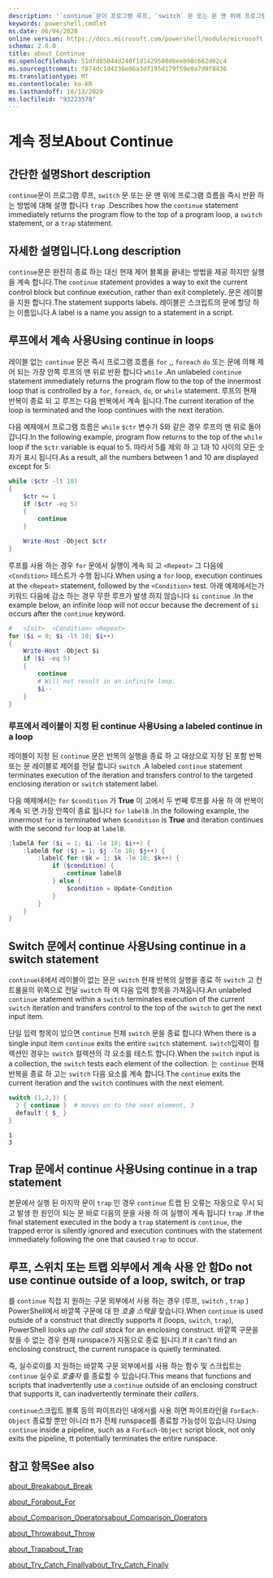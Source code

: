 ```yaml
---
description: '`continue`문이 프로그램 루프, `switch` 문 또는 문 맨 위에 프로그램 흐름을 즉시 반환 하는 방법에 대해 설명 합니다 `trap` .'
keywords: powershell,cmdlet
ms.date: 06/04/2020
online version: https://docs.microsoft.com/powershell/module/microsoft.powershell.core/about/about_continue?view=powershell-5.1&WT.mc_id=ps-gethelp
schema: 2.0.0
title: about_Continue
ms.openlocfilehash: 51dfd85044d240f1d1429580d6eeb98c662d62c4
ms.sourcegitcommit: f874dc1d4236e06a3df195d179f59e0a7d9f8436
ms.translationtype: MT
ms.contentlocale: ko-KR
ms.lasthandoff: 10/13/2020
ms.locfileid: "93223578"
---
```

# <a name="about-continue"></a><span data-ttu-id="68a39-104">계속 정보</span><span class="sxs-lookup"><span data-stu-id="68a39-104">About Continue</span></span>

## <a name="short-description"></a><span data-ttu-id="68a39-105">간단한 설명</span><span class="sxs-lookup"><span data-stu-id="68a39-105">Short description</span></span>

<span data-ttu-id="68a39-106">`continue`문이 프로그램 루프, `switch` 문 또는 문 맨 위에 프로그램 흐름을 즉시 반환 하는 방법에 대해 설명 합니다 `trap` .</span><span class="sxs-lookup"><span data-stu-id="68a39-106">Describes how the `continue` statement immediately returns the program flow to the top of a program loop, a `switch` statement, or a `trap` statement.</span></span>

## <a name="long-description"></a><span data-ttu-id="68a39-107">자세한 설명입니다.</span><span class="sxs-lookup"><span data-stu-id="68a39-107">Long description</span></span>

<span data-ttu-id="68a39-108">`continue`문은 완전히 종료 하는 대신 현재 제어 블록을 끝내는 방법을 제공 하지만 실행을 계속 합니다.</span><span class="sxs-lookup"><span data-stu-id="68a39-108">The `continue` statement provides a way to exit the current control block but continue execution, rather than exit completely.</span></span> <span data-ttu-id="68a39-109">문은 레이블을 지원 합니다.</span><span class="sxs-lookup"><span data-stu-id="68a39-109">The statement supports labels.</span></span>
<span data-ttu-id="68a39-110">레이블은 스크립트의 문에 할당 하는 이름입니다.</span><span class="sxs-lookup"><span data-stu-id="68a39-110">A label is a name you assign to a statement in a script.</span></span>

## <a name="using-continue-in-loops"></a><span data-ttu-id="68a39-111">루프에서 계속 사용</span><span class="sxs-lookup"><span data-stu-id="68a39-111">Using continue in loops</span></span>

<span data-ttu-id="68a39-112">레이블 없는 `continue` 문은 즉시 프로그램 흐름을 `for` ,, `foreach` `do` 또는 문에 의해 제어 되는 가장 안쪽 루프의 맨 위로 반환 합니다 `while` .</span><span class="sxs-lookup"><span data-stu-id="68a39-112">An unlabeled `continue` statement immediately returns the program flow to the top of the innermost loop that is controlled by a `for`, `foreach`, `do`, or `while` statement.</span></span> <span data-ttu-id="68a39-113">루프의 현재 반복이 종료 되 고 루프는 다음 반복에서 계속 됩니다.</span><span class="sxs-lookup"><span data-stu-id="68a39-113">The current iteration of the loop is terminated and the loop continues with the next iteration.</span></span>

<span data-ttu-id="68a39-114">다음 예제에서 프로그램 흐름은 `while` `$ctr` 변수가 5와 같은 경우 루프의 맨 위로 돌아갑니다.</span><span class="sxs-lookup"><span data-stu-id="68a39-114">In the following example, program flow returns to the top of the `while` loop if the `$ctr` variable is equal to 5.</span></span> <span data-ttu-id="68a39-115">따라서 5를 제외 하 고 1과 10 사이의 모든 숫자가 표시 됩니다.</span><span class="sxs-lookup"><span data-stu-id="68a39-115">As a result, all the numbers between 1 and 10 are displayed except for 5:</span></span>

```powershell
while ($ctr -lt 10)
{
    $ctr += 1
    if ($ctr -eq 5)
    {
        continue
    }

    Write-Host -Object $ctr
}
```

<span data-ttu-id="68a39-116">루프를 사용 하는 경우 `for` 문에서 실행이 계속 되 고 `<Repeat>` 그 다음에 `<Condition>` 테스트가 수행 됩니다.</span><span class="sxs-lookup"><span data-stu-id="68a39-116">When using a `for` loop, execution continues at the `<Repeat>` statement, followed by the `<Condition>` test.</span></span> <span data-ttu-id="68a39-117">아래 예제에서는가 키워드 다음에 감소 하는 경우 무한 루프가 발생 하지 않습니다 `$i` `continue` .</span><span class="sxs-lookup"><span data-stu-id="68a39-117">In the example below, an infinite loop will not occur because the decrement of `$i` occurs after the `continue` keyword.</span></span>

```powershell
#   <Init>  <Condition> <Repeat>
for ($i = 0; $i -lt 10; $i++)
{
    Write-Host -Object $i
    if ($i -eq 5)
    {
        continue
        # Will not result in an infinite loop.
        $i--
    }
}
```

### <a name="using-a-labeled-continue-in-a-loop"></a><span data-ttu-id="68a39-118">루프에서 레이블이 지정 된 continue 사용</span><span class="sxs-lookup"><span data-stu-id="68a39-118">Using a labeled continue in a loop</span></span>

<span data-ttu-id="68a39-119">레이블이 지정 된 `continue` 문은 반복의 실행을 종료 하 고 대상으로 지정 된 포함 반복 또는 문 레이블로 제어를 전달 합니다 `switch` .</span><span class="sxs-lookup"><span data-stu-id="68a39-119">A labeled `continue` statement terminates execution of the iteration and transfers control to the targeted enclosing iteration or `switch` statement label.</span></span>

<span data-ttu-id="68a39-120">다음 예제에서는 `for` `$condition` 가 **True** 이 고에서 두 번째 루프를 사용 하 여 반복이 계속 되 면 가장 안쪽이 종료 됩니다 `for` `labelB` .</span><span class="sxs-lookup"><span data-stu-id="68a39-120">In the following example, the innermost `for` is terminated when `$condition` is **True** and iteration continues with the second `for` loop at `labelB`.</span></span>

```powershell
:labelA for ($i = 1; $i -le 10; $i++) {
    :labelB for ($j = 1; $j -le 10; $j++) {
        :labelC for ($k = 1; $k -le 10; $k++) {
            if ($condition) {
                continue labelB
            } else {
                $condition = Update-Condition
            }
        }
    }
}
```

## <a name="using-continue-in-a-switch-statement"></a><span data-ttu-id="68a39-121">Switch 문에서 continue 사용</span><span class="sxs-lookup"><span data-stu-id="68a39-121">Using continue in a switch statement</span></span>

<span data-ttu-id="68a39-122">`continue`내에서 레이블이 없는 문은 `switch` 현재 반복의 실행을 종료 하 `switch` 고 컨트롤을의 위쪽으로 전달 `switch` 하 여 다음 입력 항목을 가져옵니다.</span><span class="sxs-lookup"><span data-stu-id="68a39-122">An unlabeled `continue` statement within a `switch` terminates execution of the current `switch` iteration and transfers control to the top of the `switch` to get the next input item.</span></span>

<span data-ttu-id="68a39-123">단일 입력 항목이 있으면 `continue` 전체 `switch` 문을 종료 합니다.</span><span class="sxs-lookup"><span data-stu-id="68a39-123">When there is a single input item `continue` exits the entire `switch` statement.</span></span>
<span data-ttu-id="68a39-124">`switch`입력이 컬렉션인 경우는 `switch` 컬렉션의 각 요소를 테스트 합니다.</span><span class="sxs-lookup"><span data-stu-id="68a39-124">When the `switch` input is a collection, the `switch` tests each element of the collection.</span></span> <span data-ttu-id="68a39-125">는 `continue` 현재 반복을 종료 하 고는 `switch` 다음 요소를 계속 합니다.</span><span class="sxs-lookup"><span data-stu-id="68a39-125">The `continue` exits the current iteration and the `switch` continues with the next element.</span></span>

```powershell
switch (1,2,3) {
  2 { continue }  # moves on to the next element, 3
  default { $_ }
}
```

```Output
1
3
```

## <a name="using-continue-in-a-trap-statement"></a><span data-ttu-id="68a39-126">Trap 문에서 continue 사용</span><span class="sxs-lookup"><span data-stu-id="68a39-126">Using continue in a trap statement</span></span>

<span data-ttu-id="68a39-127">본문에서 실행 된 마지막 문이 `trap` 인 경우 `continue` 트랩 된 오류는 자동으로 무시 되 고 발생 한 원인이 되는 문 바로 다음의 문을 사용 하 여 실행이 계속 됩니다 `trap` .</span><span class="sxs-lookup"><span data-stu-id="68a39-127">If the final statement executed in the body a `trap` statement is `continue`, the trapped error is silently ignored and execution continues with the statement immediately following the one that caused `trap` to occur.</span></span>

## <a name="do-not-use-continue-outside-of-a-loop-switch-or-trap"></a><span data-ttu-id="68a39-128">루프, 스위치 또는 트랩 외부에서 계속 사용 안 함</span><span class="sxs-lookup"><span data-stu-id="68a39-128">Do not use continue outside of a loop, switch, or trap</span></span>

<span data-ttu-id="68a39-129">를 `continue` 직접 지 원하는 구문 외부에서 사용 하는 경우 (루프, `switch` , `trap` ) PowerShell에서 바깥쪽 구문에 대 한 _호출 스택을_ 찾습니다.</span><span class="sxs-lookup"><span data-stu-id="68a39-129">When `continue` is used outside of a construct that directly supports it (loops, `switch`, `trap`), PowerShell looks _up the call stack_ for an enclosing construct.</span></span> <span data-ttu-id="68a39-130">바깥쪽 구문을 찾을 수 없는 경우 현재 runspace가 자동으로 종료 됩니다.</span><span class="sxs-lookup"><span data-stu-id="68a39-130">If it can't find an enclosing construct, the current runspace is quietly terminated.</span></span>

<span data-ttu-id="68a39-131">즉, 실수로이를 지 원하는 바깥쪽 구문 외부에서를 사용 하는 함수 및 스크립트는 `continue` 실수로 _호출자_ 를 종료할 수 있습니다.</span><span class="sxs-lookup"><span data-stu-id="68a39-131">This means that functions and scripts that inadvertently use a `continue` outside of an enclosing construct that supports it, can inadvertently terminate their _callers_.</span></span>

<span data-ttu-id="68a39-132">`continue`스크립트 블록 등의 파이프라인 내에서를 사용 하면 파이프라인을 `ForEach-Object` 종료할 뿐만 아니라 tt가 전체 runspace를 종료할 가능성이 있습니다.</span><span class="sxs-lookup"><span data-stu-id="68a39-132">Using `continue` inside a pipeline, such as a `ForEach-Object` script block, not only exits the pipeline, tt potentially terminates the entire runspace.</span></span>

## <a name="see-also"></a><span data-ttu-id="68a39-133">참고 항목</span><span class="sxs-lookup"><span data-stu-id="68a39-133">See also</span></span>

[<span data-ttu-id="68a39-134">about_Break</span><span class="sxs-lookup"><span data-stu-id="68a39-134">about_Break</span></span>](about_Break.md)

[<span data-ttu-id="68a39-135">about_For</span><span class="sxs-lookup"><span data-stu-id="68a39-135">about_For</span></span>](about_For.md)

[<span data-ttu-id="68a39-136">about_Comparison_Operators</span><span class="sxs-lookup"><span data-stu-id="68a39-136">about_Comparison_Operators</span></span>](about_Comparison_Operators.md)

[<span data-ttu-id="68a39-137">about_Throw</span><span class="sxs-lookup"><span data-stu-id="68a39-137">about_Throw</span></span>](about_Throw.md)

[<span data-ttu-id="68a39-138">about_Trap</span><span class="sxs-lookup"><span data-stu-id="68a39-138">about_Trap</span></span>](about_Trap.md)

[<span data-ttu-id="68a39-139">about_Try_Catch_Finally</span><span class="sxs-lookup"><span data-stu-id="68a39-139">about_Try_Catch_Finally</span></span>](about_Try_Catch_Finally.md)
